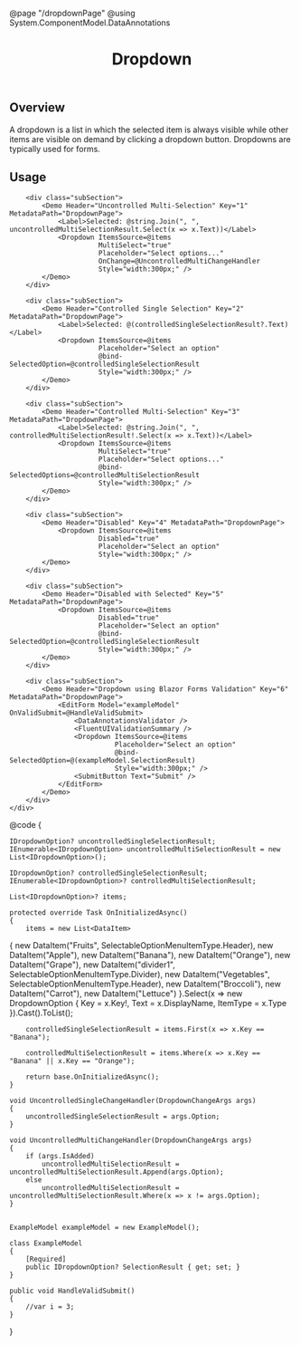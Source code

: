 @page "/dropdownPage"
@using System.ComponentModel.DataAnnotations

<header class="root">
    <h1 class="title">Dropdown</h1>
</header>
<div class="section" style="transition-delay: 0s;">
    <div id="overview" tabindex="-1">
        <h2 class="subHeading hiddenContent">Overview</h2>
    </div>
    <div class="content">
        <div class="ms-Markdown">
            <p>
                A dropdown is a list in which the selected item is always visible while other items are visible on demand by clicking a dropdown button. Dropdowns are typically used for forms.
            </p>
        </div>
    </div>
</div>
<div class="section" style="transition-delay: 0s;">
    <div id="overview" tabindex="-1">
        <h2 class="subHeading">Usage</h2>
    </div>
    <div>
        <div class="subSection">
            <Demo Header="Uncontrolled Single Selection" Key="0" MetadataPath="DropdownPage">
                <Dropdown ItemsSource=@items
                          Placeholder="Select an option"
                          OnChange=@UncontrolledSingleChangeHandler
                          Label=@($"Selected: {uncontrolledSingleSelectionResult?.Text}")
                          Style="width:300px;" />
            </Demo>
        </div>

        <div class="subSection">
            <Demo Header="Uncontrolled Multi-Selection" Key="1" MetadataPath="DropdownPage">
                <Label>Selected: @string.Join(", ", uncontrolledMultiSelectionResult.Select(x => x.Text))</Label>
                <Dropdown ItemsSource=@items
                          MultiSelect="true"
                          Placeholder="Select options..."
                          OnChange=@UncontrolledMultiChangeHandler
                          Style="width:300px;" />
            </Demo>
        </div>

        <div class="subSection">
            <Demo Header="Controlled Single Selection" Key="2" MetadataPath="DropdownPage">
                <Label>Selected: @(controlledSingleSelectionResult?.Text)</Label>
                <Dropdown ItemsSource=@items
                          Placeholder="Select an option"
                          @bind-SelectedOption=@controlledSingleSelectionResult
                          Style="width:300px;" />
            </Demo>
        </div>

        <div class="subSection">
            <Demo Header="Controlled Multi-Selection" Key="3" MetadataPath="DropdownPage">
                <Label>Selected: @string.Join(", ", controlledMultiSelectionResult!.Select(x => x.Text))</Label>
                <Dropdown ItemsSource=@items
                          MultiSelect="true"
                          Placeholder="Select options..."
                          @bind-SelectedOptions=@controlledMultiSelectionResult
                          Style="width:300px;" />
            </Demo>
        </div>

        <div class="subSection">
            <Demo Header="Disabled" Key="4" MetadataPath="DropdownPage">
                <Dropdown ItemsSource=@items
                          Disabled="true"
                          Placeholder="Select an option"
                          Style="width:300px;" />
            </Demo>
        </div>

        <div class="subSection">
            <Demo Header="Disabled with Selected" Key="5" MetadataPath="DropdownPage">
                <Dropdown ItemsSource=@items
                          Disabled="true"
                          Placeholder="Select an option"
                          @bind-SelectedOption=@controlledSingleSelectionResult
                          Style="width:300px;" />
            </Demo>
        </div>

        <div class="subSection">
            <Demo Header="Dropdown using Blazor Forms Validation" Key="6" MetadataPath="DropdownPage">
                <EditForm Model="exampleModel" OnValidSubmit=@HandleValidSubmit>
                    <DataAnnotationsValidator />
                    <FluentUIValidationSummary />
                    <Dropdown ItemsSource=@items
                              Placeholder="Select an option"
                              @bind-SelectedOption=@(exampleModel.SelectionResult)
                              Style="width:300px;" />
                    <SubmitButton Text="Submit" />
                </EditForm>
            </Demo>
        </div>
    </div>
</div>
@code {

    IDropdownOption? uncontrolledSingleSelectionResult;
    IEnumerable<IDropdownOption> uncontrolledMultiSelectionResult = new List<IDropdownOption>();

    IDropdownOption? controlledSingleSelectionResult;
    IEnumerable<IDropdownOption>? controlledMultiSelectionResult;

    List<IDropdownOption>? items;

    protected override Task OnInitializedAsync()
    {
        items = new List<DataItem>
{
            new DataItem("Fruits", SelectableOptionMenuItemType.Header),
            new DataItem("Apple"),
            new DataItem("Banana"),
            new DataItem("Orange"),
            new DataItem("Grape"),
            new DataItem("divider1", SelectableOptionMenuItemType.Divider),
            new DataItem("Vegetables", SelectableOptionMenuItemType.Header),
            new DataItem("Broccoli"),
            new DataItem("Carrot"),
            new DataItem("Lettuce")
        }.Select(x => new DropdownOption { Key = x.Key!, Text = x.DisplayName, ItemType = x.Type }).Cast<IDropdownOption>().ToList();

        controlledSingleSelectionResult = items.First(x => x.Key == "Banana");

        controlledMultiSelectionResult = items.Where(x => x.Key == "Banana" || x.Key == "Orange");

        return base.OnInitializedAsync();
    }

    void UncontrolledSingleChangeHandler(DropdownChangeArgs args)
    {
        uncontrolledSingleSelectionResult = args.Option;
    }

    void UncontrolledMultiChangeHandler(DropdownChangeArgs args)
    {
        if (args.IsAdded)
            uncontrolledMultiSelectionResult = uncontrolledMultiSelectionResult.Append(args.Option);
        else
            uncontrolledMultiSelectionResult = uncontrolledMultiSelectionResult.Where(x => x != args.Option);
    }


    ExampleModel exampleModel = new ExampleModel();

    class ExampleModel
    {
        [Required]
        public IDropdownOption? SelectionResult { get; set; }
    }

    public void HandleValidSubmit()
    {
        //var i = 3;
    }

}
